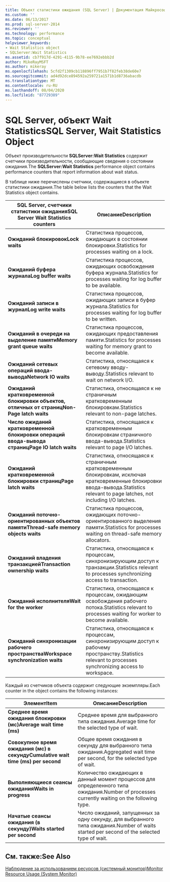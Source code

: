 ```yaml
---
title: Объект статистики ожидания (SQL Server) | Документация Майкрософт
ms.custom: ''
ms.date: 06/13/2017
ms.prod: sql-server-2014
ms.reviewer: ''
ms.technology: performance
ms.topic: conceptual
helpviewer_keywords:
- Wait Statistics object
- SQLServer:Wait Statistics
ms.assetid: cb7f917d-4291-4115-9b78-ee7692ebbb2d
author: MikeRayMSFT
ms.author: mikeray
ms.openlocfilehash: 5cfd2f1309cb118896ff7951b7f82feb38de60e7
ms.sourcegitcommit: ad4d92dce894592a259721a1571b1d8736abacdb
ms.translationtype: MT
ms.contentlocale: ru-RU
ms.lasthandoff: 08/04/2020
ms.locfileid: "87729389"
---
```

# <a name="sql-server-wait-statistics-object"></a><span data-ttu-id="ebdc0-102">SQL Server, объект Wait Statistics</span><span class="sxs-lookup"><span data-stu-id="ebdc0-102">SQL Server, Wait Statistics Object</span></span>
  <span data-ttu-id="ebdc0-103">Объект производительности **SQLServer:Wait Statistics** содержит счетчики производительности, сообщающие сведения о состоянии ожидания.</span><span class="sxs-lookup"><span data-stu-id="ebdc0-103">The **SQLServer:Wait Statistics** performance object contains performance counters that report information about wait status.</span></span>  
  
 <span data-ttu-id="ebdc0-104">В таблице ниже перечислены счетчики, содержащиеся в объекте статистики ожидания.</span><span class="sxs-lookup"><span data-stu-id="ebdc0-104">The table below lists the counters that the Wait Statistics object contains.</span></span>  
  
|<span data-ttu-id="ebdc0-105">SQL Server, счетчики статистики ожидания</span><span class="sxs-lookup"><span data-stu-id="ebdc0-105">SQL Server Wait Statistics counters</span></span>|<span data-ttu-id="ebdc0-106">Описание</span><span class="sxs-lookup"><span data-stu-id="ebdc0-106">Description</span></span>|  
|-----------------------------------------|-----------------|  
|<span data-ttu-id="ebdc0-107">**Ожиданий блокировок**</span><span class="sxs-lookup"><span data-stu-id="ebdc0-107">**Lock waits**</span></span>|<span data-ttu-id="ebdc0-108">Статистика процессов, ожидающих в состоянии блокировки.</span><span class="sxs-lookup"><span data-stu-id="ebdc0-108">Statistics for processes waiting on a lock.</span></span>|  
|<span data-ttu-id="ebdc0-109">**Ожиданий буфера журнала**</span><span class="sxs-lookup"><span data-stu-id="ebdc0-109">**Log buffer waits**</span></span>|<span data-ttu-id="ebdc0-110">Статистика процессов, ожидающих освобождения буфера журнала.</span><span class="sxs-lookup"><span data-stu-id="ebdc0-110">Statistics for processes waiting for log buffer to be available.</span></span>|  
|<span data-ttu-id="ebdc0-111">**Ожиданий записи в журнал**</span><span class="sxs-lookup"><span data-stu-id="ebdc0-111">**Log write waits**</span></span>|<span data-ttu-id="ebdc0-112">Статистика процессов, ожидающих записи в буфер журнала.</span><span class="sxs-lookup"><span data-stu-id="ebdc0-112">Statistics for processes waiting for log buffer to be written.</span></span>|  
|<span data-ttu-id="ebdc0-113">**Ожиданий в очереди на выделение памяти**</span><span class="sxs-lookup"><span data-stu-id="ebdc0-113">**Memory grant queue waits**</span></span>|<span data-ttu-id="ebdc0-114">Статистика процессов, ожидающих предоставления памяти.</span><span class="sxs-lookup"><span data-stu-id="ebdc0-114">Statistics for processes waiting for memory grant to become available.</span></span>|  
|<span data-ttu-id="ebdc0-115">**Ожиданий сетевых операций ввода-вывода**</span><span class="sxs-lookup"><span data-stu-id="ebdc0-115">**Network IO waits**</span></span>|<span data-ttu-id="ebdc0-116">Статистика, относящаяся к сетевому вводу-выводу.</span><span class="sxs-lookup"><span data-stu-id="ebdc0-116">Statistics relevant to wait on network I/O.</span></span>|  
|<span data-ttu-id="ebdc0-117">**Ожиданий кратковременной блокировки объектов, отличных от страниц**</span><span class="sxs-lookup"><span data-stu-id="ebdc0-117">**Non-Page latch waits**</span></span>|<span data-ttu-id="ebdc0-118">Статистика, относящаяся к не страничным кратковременным блокировкам.</span><span class="sxs-lookup"><span data-stu-id="ebdc0-118">Statistics relevant to non-page latches.</span></span>|  
|<span data-ttu-id="ebdc0-119">**Число ожиданий кратковременной блокировки операций ввода-вывода страниц**</span><span class="sxs-lookup"><span data-stu-id="ebdc0-119">**Page IO latch waits**</span></span>|<span data-ttu-id="ebdc0-120">Статистика, относящаяся к кратковременным блокировкам страничного ввода-вывода.</span><span class="sxs-lookup"><span data-stu-id="ebdc0-120">Statistics relevant to page I/O latches.</span></span>|  
|<span data-ttu-id="ebdc0-121">**Ожиданий кратковременной блокировки страниц**</span><span class="sxs-lookup"><span data-stu-id="ebdc0-121">**Page latch waits**</span></span>|<span data-ttu-id="ebdc0-122">Статистика, относящаяся к страничным кратковременным блокировкам, исключая кратковременные блокировки ввода-вывода.</span><span class="sxs-lookup"><span data-stu-id="ebdc0-122">Statistics relevant to page latches, not including I/O latches.</span></span>|  
|<span data-ttu-id="ebdc0-123">**Ожиданий поточно-ориентированных объектов памяти**</span><span class="sxs-lookup"><span data-stu-id="ebdc0-123">**Thread-safe memory objects waits**</span></span>|<span data-ttu-id="ebdc0-124">Статистика процессов, ожидающих поточно-ориентированного выделения памяти.</span><span class="sxs-lookup"><span data-stu-id="ebdc0-124">Statistics for processes waiting on thread-safe memory allocators.</span></span>|  
|<span data-ttu-id="ebdc0-125">**Ожиданий владения транзакцией**</span><span class="sxs-lookup"><span data-stu-id="ebdc0-125">**Transaction ownership waits**</span></span>|<span data-ttu-id="ebdc0-126">Статистика, относящаяся к процессам, синхронизирующим доступ к транзакции.</span><span class="sxs-lookup"><span data-stu-id="ebdc0-126">Statistics relevant to processes synchronizing access to transaction.</span></span>|  
|<span data-ttu-id="ebdc0-127">**Ожиданий исполнителя**</span><span class="sxs-lookup"><span data-stu-id="ebdc0-127">**Wait for the worker**</span></span>|<span data-ttu-id="ebdc0-128">Статистика, относящаяся к процессам, ожидающим освобождения рабочего потока.</span><span class="sxs-lookup"><span data-stu-id="ebdc0-128">Statistics relevant to processes waiting for worker to become available.</span></span>|  
|<span data-ttu-id="ebdc0-129">**Ожиданий синхронизации рабочего пространства**</span><span class="sxs-lookup"><span data-stu-id="ebdc0-129">**Workspace synchronization waits**</span></span>|<span data-ttu-id="ebdc0-130">Статистика, относящаяся к процессам, синхронизирующим доступ к рабочему пространству.</span><span class="sxs-lookup"><span data-stu-id="ebdc0-130">Statistics relevant to processes synchronizing access to workspace.</span></span>|  
  
 <span data-ttu-id="ebdc0-131">Каждый из счетчиков объекта содержит следующие экземпляры.</span><span class="sxs-lookup"><span data-stu-id="ebdc0-131">Each counter in the object contains the following instances:</span></span>  
  
|<span data-ttu-id="ebdc0-132">Элемент</span><span class="sxs-lookup"><span data-stu-id="ebdc0-132">Item</span></span>|<span data-ttu-id="ebdc0-133">Описание</span><span class="sxs-lookup"><span data-stu-id="ebdc0-133">Description</span></span>|  
|----------|-----------------|  
|<span data-ttu-id="ebdc0-134">**Среднее время ожидания блокировки (мс)**</span><span class="sxs-lookup"><span data-stu-id="ebdc0-134">**Average wait time (ms)**</span></span>|<span data-ttu-id="ebdc0-135">Среднее время для выбранного типа ожидания.</span><span class="sxs-lookup"><span data-stu-id="ebdc0-135">Average time for the selected type of wait.</span></span>|  
|<span data-ttu-id="ebdc0-136">**Совокупное время ожидания (мс) в секунду**</span><span class="sxs-lookup"><span data-stu-id="ebdc0-136">**Cumulative wait time (ms) per second**</span></span>|<span data-ttu-id="ebdc0-137">Общее время ожидания в секунду для выбранного типа ожидания.</span><span class="sxs-lookup"><span data-stu-id="ebdc0-137">Aggregated wait time per second, for the selected type of wait.</span></span>|  
|<span data-ttu-id="ebdc0-138">**Выполняющиеся сеансы ожидания**</span><span class="sxs-lookup"><span data-stu-id="ebdc0-138">**Waits in progress**</span></span>|<span data-ttu-id="ebdc0-139">Количество ожидающих в данный момент процессов для определенного типа ожидания.</span><span class="sxs-lookup"><span data-stu-id="ebdc0-139">Number of processes currently waiting on the following type.</span></span>|  
|<span data-ttu-id="ebdc0-140">**Начатые сеансы ожидания (в секунду)**</span><span class="sxs-lookup"><span data-stu-id="ebdc0-140">**Waits started per second**</span></span>|<span data-ttu-id="ebdc0-141">Число ожиданий, запущенных за одну секунду, для выбранного типа ожидания.</span><span class="sxs-lookup"><span data-stu-id="ebdc0-141">Number of waits started per second of the selected type of wait.</span></span>|  
  
## <a name="see-also"></a><span data-ttu-id="ebdc0-142">См. также:</span><span class="sxs-lookup"><span data-stu-id="ebdc0-142">See Also</span></span>  
 [<span data-ttu-id="ebdc0-143">Наблюдение за использованием ресурсов (системный монитор)</span><span class="sxs-lookup"><span data-stu-id="ebdc0-143">Monitor Resource Usage &#40;System Monitor&#41;</span></span>](monitor-resource-usage-system-monitor.md)  
  
  
